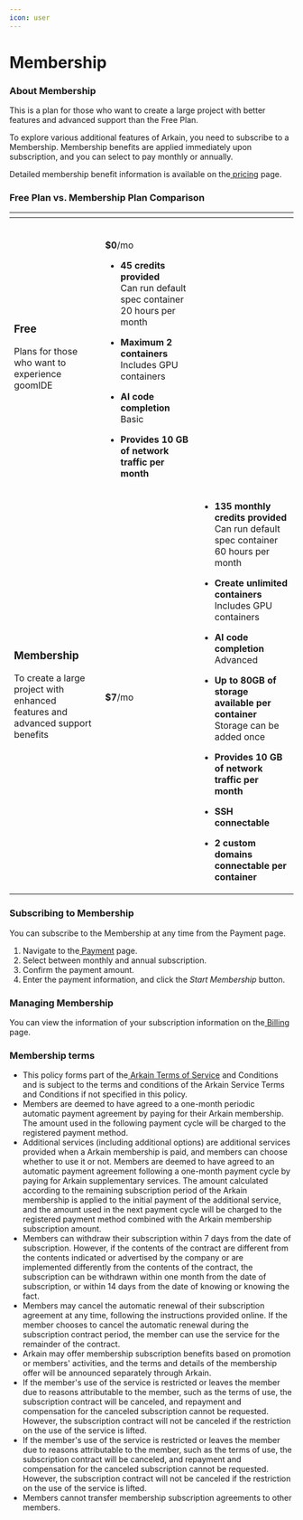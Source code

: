 ```yaml
---
icon: user
---
```


# Membership

### **About Membership** <a href="#about-membership_1" id="about-membership_1"></a>

This is a plan for those who want to create a large project with better features and advanced support than the Free Plan.

To explore various additional features of Arkain, you need to subscribe to a Membership. Membership benefits are applied immediately upon subscription, and you can select to pay monthly or annually.

Detailed membership benefit information is available on the[ pricing](https://ide.goorm.io/pricing) page.

### Free Plan vs. Membership Plan Comparison

<table data-card-size="large" data-view="cards"><thead><tr><th></th><th></th><th></th></tr></thead><tbody><tr><td><h3>Free</h3><p>Plans for those who want to experience goomIDE</p></td><td><p><br><strong>$0</strong>/mo</p><ul><li><strong>45 credits provided</strong><br>Can run default spec container 20 hours per month</li></ul><ul><li><strong>Maximum 2 containers</strong><br>Includes GPU containers</li></ul><ul><li><strong>AI code completion</strong><br>Basic</li></ul><ul><li><strong>Provides 10 GB of network traffic per month</strong></li></ul></td><td></td></tr><tr><td><h3>Membership</h3><p>To create a large project with enhanced<br>features and advanced support benefits</p></td><td><br><strong>$7</strong>/mo</td><td><ul><li><strong>135 monthly credits provided</strong><br>Can run default spec container 60 hours per month</li></ul><ul><li><strong>Create unlimited containers</strong><br>Includes GPU containers</li></ul><ul><li><strong>AI code completion</strong><br>Advanced</li></ul><ul><li><strong>Up to 80GB of storage available per container</strong><br>Storage can be added once</li></ul><ul><li><strong>Provides 10 GB of network traffic per month</strong></li></ul><ul><li><strong>SSH connectable</strong></li></ul><ul><li><strong>2 custom domains connectable per container</strong></li></ul></td></tr></tbody></table>



### **Subscribing to Membership** <a href="#subscribing-to-membership" id="subscribing-to-membership"></a>

You can subscribe to the Membership at any time from the Payment page.

1. Navigate to the[ Payment](https://ide.goorm.io/payment/checkout?type=membership) page.
2. Select between monthly and annual subscription.
3. Confirm the payment amount.
4. Enter the payment information, and click the _Start Membership_ button.

### **Managing Membership** <a href="#managing-membership" id="managing-membership"></a>

You can view the information of your subscription information on the[ Billing](https://ide.goorm.io/my/dashboard#/billing) page.

### **Membership terms** <a href="#membership-terms" id="membership-terms"></a>

* This policy forms part of the[ Arkain Terms of Service](https://accounts.goorm.io/terms) and Conditions and is subject to the terms and conditions of the Arkain Service Terms and Conditions if not specified in this policy.
* Members are deemed to have agreed to a one-month periodic automatic payment agreement by paying for their Arkain membership. The amount used in the following payment cycle will be charged to the registered payment method.
* Additional services (including additional options) are additional services provided when a Arkain membership is paid, and members can choose whether to use it or not. Members are deemed to have agreed to an automatic payment agreement following a one-month payment cycle by paying for Arkain supplementary services. The amount calculated according to the remaining subscription period of the Arkain membership is applied to the initial payment of the additional service, and the amount used in the next payment cycle will be charged to the registered payment method combined with the Arkain membership subscription amount.
* Members can withdraw their subscription within 7 days from the date of subscription. However, if the contents of the contract are different from the contents indicated or advertised by the company or are implemented differently from the contents of the contract, the subscription can be withdrawn within one month from the date of subscription, or within 14 days from the date of knowing or knowing the fact.
* Members may cancel the automatic renewal of their subscription agreement at any time, following the instructions provided online. If the member chooses to cancel the automatic renewal during the subscription contract period, the member can use the service for the remainder of the contract.
* Arkain may offer membership subscription benefits based on promotion or members' activities, and the terms and details of the membership offer will be announced separately through Arkain.
* If the member's use of the service is restricted or leaves the member due to reasons attributable to the member, such as the terms of use, the subscription contract will be canceled, and repayment and compensation for the canceled subscription cannot be requested. However, the subscription contract will not be canceled if the restriction on the use of the service is lifted.
* If the member's use of the service is restricted or leaves the member due to reasons attributable to the member, such as the terms of use, the subscription contract will be canceled, and repayment and compensation for the canceled subscription cannot be requested. However, the subscription contract will not be canceled if the restriction on the use of the service is lifted.
* Members cannot transfer membership subscription agreements to other members.
